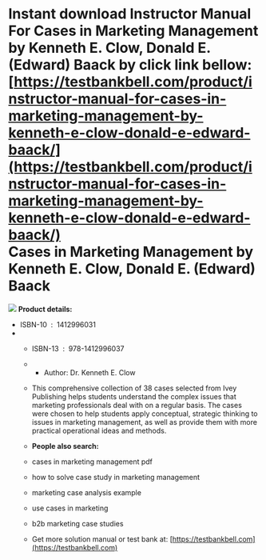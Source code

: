 Instant download **Instructor Manual For Cases in Marketing Management by Kenneth E. Clow, Donald E. (Edward) Baack** by click link bellow:  
[https://testbankbell.com/product/instructor-manual-for-cases-in-marketing-management-by-kenneth-e-clow-donald-e-edward-baack/](https://testbankbell.com/product/instructor-manual-for-cases-in-marketing-management-by-kenneth-e-clow-donald-e-edward-baack/)  
Cases in Marketing Management by Kenneth E. Clow, Donald E. (Edward) Baack
==========================================================================


![](https://testbankbell.com/wp-content/uploads/2023/05/image__84117.1413219849.1280.1280.jpg)
**Product details:**
* ISBN-10 ‏ : ‎ 1412996031
* * ISBN-13 ‏ : ‎ 978-1412996037
  * * Author: Dr. Kenneth E. Clow
   
  * This comprehensive collection of 38 cases selected from Ivey Publishing helps students understand the complex issues that marketing professionals deal with on a regular basis. The cases were chosen to help students apply conceptual, strategic thinking to issues in marketing management, as well as provide them with more practical operational ideas and methods.
 
  * **People also search:**
  * cases in marketing management pdf
 
  * how to solve case study in marketing management
 
  * marketing case analysis example
 
  * use cases in marketing
 
  * b2b marketing case studies
  *  Get more solution manual or test bank at: [https://testbankbell.com](https://testbankbell.com)

